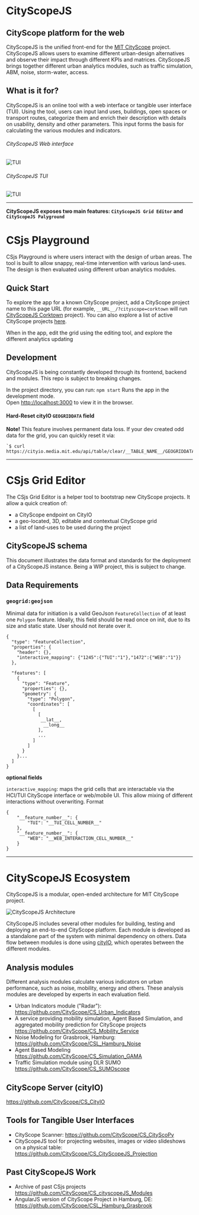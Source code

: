 # CityScopeJS

## CityScope platform for the web

CityScopeJS is the unified front-end for the [MIT CityScope](https://cityscope.media.mit.edu/) project. CityScopeJS allows users to examine different urban-design alternatives and observe their impact through different KPIs and matrices. CityScopeJS brings together different urban analytics modules, such as traffic simulation, ABM, noise, storm-water, access.

## What is it for?

CityScopeJS is an online tool with a web interface or tangible user interface (TUI). Using the tool, users can input land uses, buildings, open spaces or transport routes, categorize them and enrich their description with details on usability, density and other parameters. This input forms the basis for calculating the various modules and indicators.

###### CityScopeJS Web interface

![TUI](docs/web_ui.jpg)

###### CityScopeJS TUI

![TUI](docs/CityScopeJS.jpg)

---

**CityScopeJS exposes two main features: `CityScopeJS Grid Editor` and `CityScopeJS Palyground`**

# CSjs Playground

CSjs Playground is where users interact with the design of urban areas. The tool is built to allow snappy, real-time intervention with various land-uses. The design is then evaluated using different urban analytics modules.

## Quick Start

To explore the app for a known CityScope project, add a CityScope project name to this page URL (for example, `__URL__/?cityscope=corktown` will run [CityScopeJS Corktown](https://cityscope.media.mit.edu/CS_cityscopeJS/?cityscope=corktown) project). You can also explore a list of active CityScope projects [here](https://cityio.media.mit.edu).

When in the app, edit the grid using the editing tool, and explore the different analytics updating

## Development

CityScopeJS is being constantly developed through its frontend, backend and modules. This repo is subject to breaking changes.

In the project directory, you can run: `npm start` Runs the app in the development mode.<br /> Open [http://localhost:3000](http://localhost:3000) to view it in the browser.

#### Hard-Reset cityIO `GEOGRIDDATA` field

**Note!** This feature involves permanent data loss. If your dev created odd data for the grid, you can quickly reset it via:

```
`$ curl https://cityio.media.mit.edu/api/table/clear/__TABLE_NAME__/GEOGRIDDATA`
```

---

# CSjs Grid Editor

The CSjs Grid Editor is a helper tool to bootstrap new CityScope projects. It allow a quick creation of:

-   a CityScope endpoint on CityIO
-   a geo-located, 3D, editable and contextual CityScope grid
-   a list of land-uses to be used during the project

## CityScopeJS schema

This document illustrates the data format and standards for the deployment of a CityScopeJS instance. Being a WIP project, this is subject to change.

## Data Requirements

### `geogrid:geojson`

Minimal data for initiation is a valid GeoJson `FeatureCollection` of at least one `Polygon` feature.
Ideally, this field should be read once on init, due to its size and static state. User should not iterate over it.

```
{
  "type": "FeatureCollection",
  "properties": {
    "header": {},
    "interactive_mapping": {"1245":{"TUI":"1"},"1472":{"WEB":"1"}}
  },

  "features": [
    {
      "type": "Feature",
      "properties": {},
      "geometry": {
        "type": "Polygon",
        "coordinates": [
          [
            [
             __lat__,
              __long__
            ],
            ...
          ]
        ]
      }
    }...
  ]
}
```

**optional fields**

`interactive_mapping`: maps the grid cells that are interactable via the HCI/TUI CityScope interface or web/mobile UI. This allow mixing of different interactions without overwriting. Format

```
{
	"__feature_number__": {
		"TUI": "__TUI_CELL_NUMBER__"
	},
	"__feature_number__": {
		"WEB": "__WEB_INTERACTION_CELL_NUMBER__"
	}
}
```

---

# CityScopeJS Ecosystem

CityScopeJS is a modular, open-ended architecture for MIT CityScope project.

![CityScopeJS Architecture](docs/CityScopeJS_arch.png)

CityScopeJS includes several other modules for building, testing and deploying an end-to-end CityScope platform. Each module is developed as a standalone part of the system with minimal dependency on others. Data flow between modules is done using [cityIO](https://cityio.media.mit.edu), which operates between the different modules.

## Analysis modules

Different analysis modules calculate various indicators on urban performance, such as noise, mobility, energy and others. These analysis modules are developed by experts in each evaluation field.

-   Urban Indicators module ("Radar"): https://github.com/CityScope/CS_Urban_Indicators
-   A service providing mobility simulation, Agent Based Simulation, and aggregated mobility prediction for CityScope projects https://github.com/CityScope/CS_Mobility_Service
-   Noise Modeling for Grasbrook, Hamburg: https://github.com/CityScope/CSL_Hamburg_Noise
-   Agent Based Modeling https://github.com/CityScope/CS_Simulation_GAMA
-   Traffic Simulation module using DLR SUMO https://github.com/CityScope/CS_SUMOscope

## CityScope Server (cityIO)

https://github.com/CityScope/CS_CityIO

## Tools for Tangible User Interfaces

-   CityScope Scanner: https://github.com/CityScope/CS_CityScoPy
-   CityScopeJS tool for projecting websites, images or video slideshows on a physical table: https://github.com/CityScope/CS_CityScopeJS_Projection

## Past CityScopeJS Work

-   Archive of past CSjs projects https://github.com/CityScope/CS_cityscopeJS_Modules
-   AngularJS version of CityScope Project in Hamburg, DE: https://github.com/CityScope/CSL_Hamburg_Grasbrook
